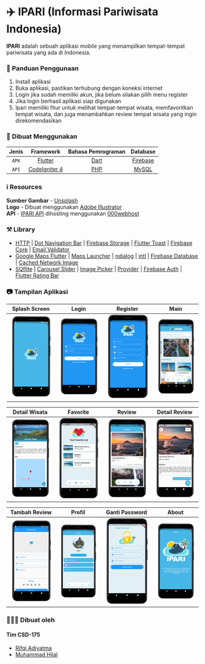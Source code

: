 # ✈️ IPARI (Informasi Pariwisata Indonesia)
__IPARI__ adalah sebuah aplikasi _mobile_ yang menampilkan tempat-tempat pariwisata yang ada di Indonesia.    
  
  
### 📖 Panduan Penggunaan
1. Install aplikasi
2. Buka aplikasi, pastikan terhubung dengan koneksi internet
3. Login jika sudah memiliki akun, jika belum silakan pilih menu register
4. Jika login berhasil aplikasi siap digunakan
5. Ipari memiliki fitur untuk melihat tempat-tempat wisata, memfavoritkan tempat wisata, dan juga menambahkan review tempat wisata yang ingin direkomendasikan  
  
  
### 📝 Dibuat Menggunakan
Jenis | Framework | Bahasa Pemrograman | Database
:----------:|:----------:|:-------------:|:--------:
`APK` | [Flutter](https://flutter.dev/)  | [Dart](https://dart.dev/) | [Firebase](https://firebase.google.com/)
`API` | [CodeIgniter 4](https://codeigniter.com/) | [PHP](https://www.php.net/) | [MySQL](https://www.mysql.com/)

### ℹ️ Resources
__Sumber Gambar__ - [Unsplash](https://unsplash.com/)<br>
__Logo__ - Dibuat menggunakan [Adobe Illustrator](https://www.adobe.com/sea/products/illustrator.html?gclid=CjwKCAiAtouOBhA6EiwA2nLKH1N7VPWRa-TyMrX47aBPiixWDgtocyQxaGix4FTT0rKzbO2o_dTDDxoCdqcQAvD_BwE&sdid=ZXL8F24K&mv=search&ef_id=CjwKCAiAtouOBhA6EiwA2nLKH1N7VPWRa-TyMrX47aBPiixWDgtocyQxaGix4FTT0rKzbO2o_dTDDxoCdqcQAvD_BwE:G:s&s_kwcid=AL!3085!3!472466910439!e!!g!!adobe%20illustrator!11350284429!111298123836)  
__API__ - [IPARI API](https://ipariwisata.000webhostapp.com/) dihosting menggunakan [000webhost](https://id.000webhost.com/) 

### ⚒️ Library
- [HTTP](https://pub.dev/packages/http) | [Dot Navigation Bar](https://pub.dev/packages/dot_navigation_bar) | [Firebase Storage](https://pub.dev/packages/firebase_storage) | [Flutter Toast](https://pub.dev/packages/fluttertoast) | [Firebase Core](https://pub.dev/packages/firebase_core) | [Email Validator](https://pub.dev/packages/email_validator)
- [Google Maps Flutter](https://pub.dev/packages/google_maps_flutter) | [Maps Launcher](https://pub.dev/packages/maps_launcher) | [ndialog](https://pub.dev/packages/ndialog) | [intl](https://pub.dev/packages/intl) | [Firebase Database](https://pub.dev/packages/firebase_database) | [Cached Network Image](https://pub.dev/packages/cached_network_image)
- [SQflite](https://pub.dev/packages/sqflite) | [Carousel Slider](https://pub.dev/packages/carousel_slider) | [Image Picker](https://pub.dev/packages/image_picker) | [Provider](https://pub.dev/packages/provider) | [Firebase Auth](https://pub.dev/packages/firebase_auth) | [Flutter Rating Bar](https://pub.dev/packages/flutter_rating_bar)

### 📷 Tampilan Aplikasi
Splash Screen | Login | Register | Main
:----------:|:----------:|:-------------:|:----------:
<img src="Screen Shoot/Splash Screen.png" width=200/> | <img src="Screen Shoot/Login.png" width=200/> | <img src="Screen Shoot/Register.png" width=200/> | <img src="Screen Shoot/Main.png" width=200/>

Detail Wisata | Favorite | Review | Detail Review
:----------:|:----------:|:-------------:|:----------:
<img src="Screen Shoot/Detail Wisata.png" width=200/> | <img src="Screen Shoot/Favorite.png" width=200/> | <img src="Screen Shoot/Review.png" width=200/> | <img src="Screen Shoot/Detail Review.png" width=200/>

Tambah Review | Profil | Ganti Password | About 
:----------:|:----------:|:-------------:|:----------:
<img src="Screen Shoot/Tambah Review.png" width=200/> | <img src="Screen Shoot/Profil.png" width=200/> | <img src="Screen Shoot/Ganti Password.png" width=200/> | <img src="Screen Shoot/About.png" width=200/>

### 🧑‍🤝‍🧑 Dibuat oleh
#### Tim CSD-175
- [Rifqi Adiyatma](https://github.com/rifqiadiyatma)
- [Muhammad Hilal](https://github.com/iamuhilal)
